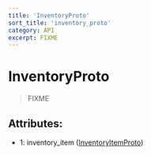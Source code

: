 ```yaml
---
title: 'InventoryProto'
sort_title: 'inventory_proto'
category: API
excerpt: FIXME
---
```


# InventoryProto

> FIXME

## Attributes:

- 1: inventory_item ([InventoryItemProto](../InventoryItemProto/)) 
